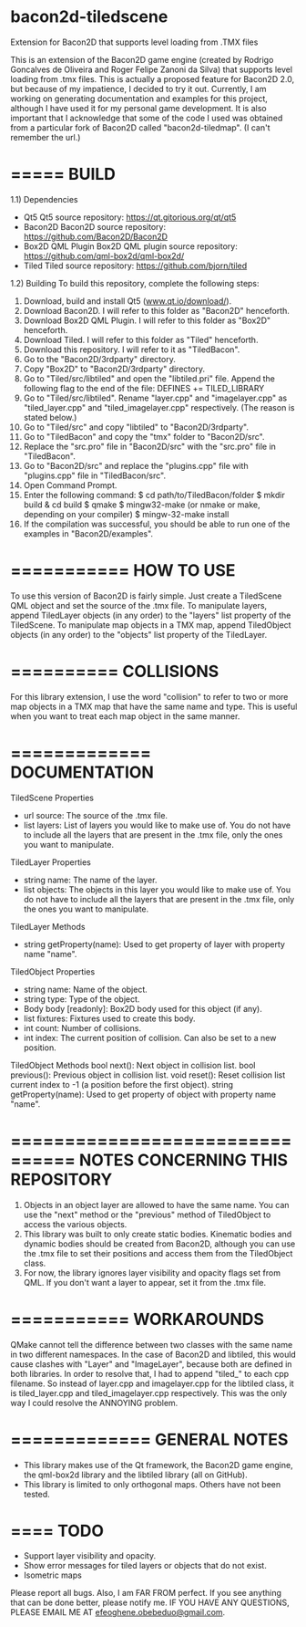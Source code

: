 # bacon2d-tiledscene
Extension for Bacon2D that supports level loading from .TMX files

This is an extension of the Bacon2D game engine (created by Rodrigo Goncalves de Oliveira and Roger Felipe Zanoni da Silva) that supports level loading from .tmx files. This is actually a proposed feature for Bacon2D 2.0, but because of my impatience, I decided to try it out.
Currently, I am working on generating documentation and examples for this project, although I have used it for my personal game development.
It is also important that I acknowledge that some of the code I used was obtained from a particular fork of Bacon2D called "bacon2d-tiledmap". (I can't remember the url.)

=====
BUILD
=====
1.1) Dependencies
* Qt5
  	Qt5 source repository: https://qt.gitorious.org/qt/qt5
* Bacon2D
	Bacon2D source repository: https://github.com/Bacon2D/Bacon2D
* Box2D QML Plugin
	Box2D QML plugin source repository: https://github.com/qml-box2d/qml-box2d/
* Tiled
	Tiled source repository: https://github.com/bjorn/tiled

1.2) Building
To build this repository, complete the following steps:
1. Download, build and install Qt5 (www.qt.io/download/).
2. Download Bacon2D. I will refer to this folder as "Bacon2D" henceforth.
3. Download Box2D QML Plugin. I will refer to this folder as "Box2D" henceforth.
4. Download Tiled. I will refer to this folder as "Tiled" henceforth.
5. Download this repository. I will refer to it as "TiledBacon".
6. Go to the "Bacon2D/3rdparty" directory.
7. Copy "Box2D" to "Bacon2D/3rdparty" directory.
8. Go to "Tiled/src/libtiled" and open the "libtiled.pri" file. Append the following flag to the end of the file:
	DEFINES += TILED_LIBRARY
9. Go to "Tiled/src/libtiled". Rename "layer.cpp" and "imagelayer.cpp" as "tiled_layer.cpp" and "tiled_imagelayer.cpp" respectively. (The reason is stated below.)
10. Go to "Tiled/src" and copy "libtiled" to "Bacon2D/3rdparty".
11. Go to "TiledBacon" and copy the "tmx" folder to "Bacon2D/src".
12. Replace the "src.pro" file in "Bacon2D/src" with the "src.pro" file in "TiledBacon".
13. Go to "Bacon2D/src" and replace the "plugins.cpp" file with "plugins.cpp" file in "TiledBacon/src".
14. Open Command Prompt.
15. Enter the following command:
	$ cd path/to/TiledBacon/folder
	$ mkdir build
	& cd build
	$ qmake
	$ mingw32-make (or nmake or make, depending on your compiler)
	$ mingw-32-make install
16. If the compilation was successful, you should be able to run one of the examples in "Bacon2D/examples".

===========
HOW TO USE
===========
To use this version of Bacon2D is fairly simple. Just create a TiledScene QML object and set the source of the .tmx file. To manipulate layers, append TiledLayer objects (in any order) to the "layers" list property of the TiledScene. To manipulate map objects in a TMX map, append TiledObject objects (in any order) to the "objects" list property of the TiledLayer.

==========
COLLISIONS
==========
For this library extension, I use the word "collision" to refer to two or more map objects in a TMX map that have the same name and type. This is useful when you want to treat each map object in the same manner.

=============
DOCUMENTATION
=============

TiledScene Properties
* url source: The source of the .tmx file.
* list<TiledLayer> layers: List of layers you would like to make use of. You do not have to include all the layers that are present in the .tmx file, only the ones you want to manipulate.

TiledLayer Properties
* string name: The name of the layer.
* list<TiledObject> objects: The objects in this layer you 	would like to make use of. You do not have to include all 	the layers that are present in the .tmx file, only the ones 	you want to manipulate.

TiledLayer Methods
* string getProperty(name): Used to get property of layer with property name "name".

TiledObject Properties
* string name: Name of the object.
* string type: Type of the object.
* Body body [readonly]: Box2D body used for this object (if any).
* list<Fixture> fixtures: Fixtures used to create this body.
* int count: Number of collisions.
* int index: The current position of collision. Can also be set to a new position.

TiledObject Methods
bool next(): Next object in collision list.
bool previous(): Previous object in collision list.
void reset():  Reset collision list current index to -1 (a position before the first object).
string getProperty(name): Used to get property of object with property name "name".

================================
NOTES CONCERNING THIS REPOSITORY
================================
1. Objects in an object layer are allowed to have the same name. You can use the "next" method or the "previous" method of TiledObject to access the various objects.
2. This library was built to only create static bodies. Kinematic bodies and dynamic bodies should be created from Bacon2D, although you can use the .tmx file to set their positions and access them from the TiledObject class.
3. For now, the library ignores layer visibility and opacity flags set from QML. If you don't want a layer to appear, set it from the .tmx file.

===========
WORKAROUNDS
===========
QMake cannot tell the difference between two classes with the same name in two different namespaces. In the case of Bacon2D and libtiled, this would cause clashes with "Layer" and "ImageLayer", because both are defined in both libraries.
In order to resolve that, I had to append "tiled_" to each cpp filename. So instead of layer.cpp and imagelayer.cpp for the libtiled class, it is tiled_layer.cpp and tiled_imagelayer.cpp respectively. This was the only way I could resolve the ANNOYING problem.

=============
GENERAL NOTES
=============
* This library makes use of the Qt framework, the Bacon2D game engine, the qml-box2d library and the libtiled library (all on GitHub).
* This library is limited to only orthogonal maps. Others have not been tested.

====
TODO
====
* Support layer visibility and opacity.
* Show error messages for tiled layers or objects that do not exist.
* Isometric maps
 
Please report all bugs. 
Also, I am FAR FROM perfect. If you see anything that can be done better, please notify me.
IF YOU HAVE ANY QUESTIONS, PLEASE EMAIL ME AT efeoghene.obebeduo@gmail.com.

